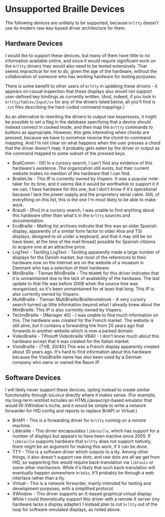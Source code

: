 # Unsupported Braille Devices
The following devices are unlikely to be supported, because `brltty` doesn't use its modern raw-key-based driver architecture for them. 

## Hardware Devices

I would like to support these devices, but many of them have little to no information available online, and since it would
require significant work on the `brltty` drivers they would also need to be tested extensively. That seems impractical for me 
to do, given the age of the hardware, without the collaboration of someone who has working hardware for testing purposes.

There is some benefit to other users of `brltty` in updating these drivers - it appears on casual inspection that these displays
also would not support user-defined key bindings as currently written. (And, indeed, if you look in `brltty/Tables/Input/xx` for 
any of the drivers listed below, all you'll find is `.txt` files describing the hard-coded command mappings.)

As an alternative to rewriting the drivers to output raw keypresses, it might be possible to set a flag in the database specifying 
that a device should instead connect in cooked mode, and then map the `brltty` commands to buttons as appropriate. However, this 
gets interesting when chords are pressed, because we have to somehow reverse the chord-to-command mapping. And I'm not clear on 
what happens when the user presses a chord that the driver doesn't map; it probably gets eaten by the driver or output as the 
command mapped to some subset of the pressed keys.

- BrailComm - [III] In a cursory search, I can't find any evidence of this hardware's existence. The organization still exists, 
  but their current website makes no mention of the hardware that I can find.
- BrailleLite - This IP is currently owned by Vispero. It was a popular note-taker for its time, and it seems like it would be
  worthwhile to support it if we can. I have hardware for this one, but I don't know if it's operational because I lack the power
  supply and the proprietery serial cable. Still, of everything on this list, this is the one I'm most likely to be able to make 
  work.
- Braudi - [Pro] In a cursory search, I was unable to find anything about this hardware other than what's in the `brltty` sources 
  and documentation.
- EcoBraille - Mailing list archives indicate that this was an older Spanish display, apparently of a similar form factor to older
  Alva and TSI displays, designed to sit under a keyboard, and that it may still be (or have been, at the time of the mail thread) 
  possible for Spanish citizens to acquire one at an attractive price. 
- LogText - Tactilog LogText - Tactilog apparently made a large number of displays for the Danish market, but most of the references 
  to their hardware now on the Internet are on the website of a museum in Denmark who has a selection of their hardware.
- MiniBraille - Tieman MiniBraille - The `README` for this driver indicates that it is unmaintained due to the lack of availability 
  of the hardware. The last update to that file was before 2008 when the source tree was reorganized, so it's been unmaintained for 
  at least that long. This IP is also currently owned by Vispero.
- MultiBraille - Tieman MultiBraille/Braillenotebook - A very cursory search turned up little information beyond what I already knew
  about the MiniBraille. This IP is also currently owned by Vispero.
- TechniBraille - [Manager 40] - I was unable to find much information on this. The hardware was created for the French market. 
  The website is still alive, but it contains a forwarding link from 20 years ago that forwards to another website which is now 
  a parked domain.
- VideoBraille - Tiflosoft Videobraille VB40 - I don't know much about this hardware except that it was created for the Italian 
  market.
- VisioBraille - [TVB, 20/40] This was a French display apparently created about 30 years ago. It's hard to find information 
  about this hardware because the VisioBraille name has also been used by a German company who owns or owned the Baum IP.
  
## Software Devices

I will likely never support these devices, opting instead to create similar functionality through `bdiohid` directly where it makes
sense. (For example, my long-term wishlist includes an HTML/Javascript-based emulator that would fill XWindow's niche, and it would
be simple to write a network forwarder for HID config and reports to replace BrlAPI or Virtual.)

- BrlAPI - This is a forwarding driver for `brltty` running on a remote machine.
- Libbraille - This driver encapsulates `libbraille`, which has support for a number of displays but appears to have been inactive
  since 2005. If `libbraille` supports hardware that `brltty` does not support natively, there might be an argument for making this 
  work, if it can be done. 
- TTY - This is a software driver which outputs to a tty. Among other things, it also doesn't support raw dots, and raw dots are all
  we get from HID, so supporting this would require back-translation via `liblouis` or some other mechanism. While it's likely that
  such back-translation will eventually happen somewhere in `bdio`, it'll probably be through a web interface rather than a tty.
- Virtual - This is a network forwarder, mainly intended for testing and development purposes, with a simplified protocol.
- XWindow - This driver supports an X-based graphical virtual display. While I could theoretically support this driver with a remote
  X server (my hardware lacks a display adapter) I instead plan to cut `brltty` out of the loop for software-emulated displays, as 
  noted above.
